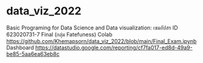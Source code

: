 # data_viz_2022
Basic Programing for Data Science and Data visualization: เขมอัปสร ID 623020731-7
Final (กลุ่ม Fatefuness)
Colab https://github.com/Khemapsorn/data_viz_2022/blob/main/Final_Exam.ipynb
Dashboard https://datastudio.google.com/reporting/cf7fa017-ed8d-49a9-be85-5aa6ea63eb8c
